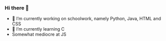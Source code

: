 ### Hi there 👋
- 🔭 I’m currently working on schoolwork, namely Python, Java, HTML and CSS
- 🌱 I’m currently learning C
- Somewhat mediocre at JS
